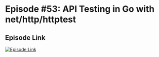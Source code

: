 # Episode #53: API Testing in Go with net/http/httptest

## Episode Link
 [![Episode Link](https://d502jbuhuh9wk.cloudfront.net/courses/66d6b4652be2ec53e02aea56/66d6b4652be2ec53e02aea56_scaled_cover.jpg?v=3)](https://www.codeheim.io/courses/Episode-53-API-Testing-in-Go-with-nethttphttptest-66d6b4652be2ec53e02aea56)
